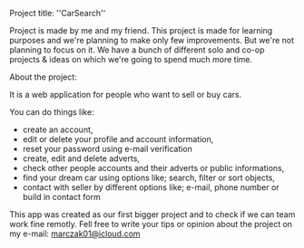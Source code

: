 Project title: ''CarSearch''

Project is made by me and my friend. This project is made for learning purposes and we're planning to make only few improvements. But we're not planning to focus on it.
We have a bunch of different solo and co-op projects & ideas on which we're going to spend much more time.

About the project:

It is a web application for people who want to sell or buy cars. 


You can do things like:

- create an account,
- edit or delete your profile and account information,
- reset your password using e-mail verification
- create, edit and delete adverts,
- check other people accounts and their adverts or public informations,
- find your dream car using options like; search, filter or sort objects,
- contact with seller by different options like; e-mail, phone number or build in contact form

This app was created as our first bigger project and to check if we can team work fine remotly. 
Fell free to write your tips or opinion about the project on my e-mail: marczak01@icloud.com

